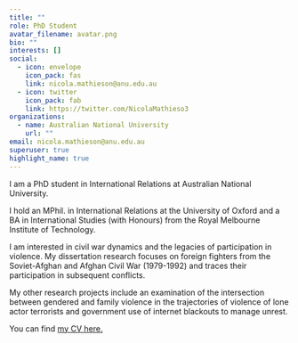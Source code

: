 ```yaml
---
title: ""
role: PhD Student
avatar_filename: avatar.png
bio: ""
interests: []
social:
  - icon: envelope
    icon_pack: fas
    link: nicola.mathieson@anu.edu.au
  - icon: twitter
    icon_pack: fab
    link: https://twitter.com/NicolaMathieso3
organizations:
  - name: Australian National University
    url: ""
email: nicola.mathieson@anu.edu.au
superuser: true
highlight_name: true
---
```

I am a PhD student in International Relations at Australian National University. 

I hold an MPhil. in International Relations at the University of Oxford and a BA in International Studies (with Honours) from the Royal Melbourne Institute of Technology. 

I am interested in civil war dynamics and the legacies of participation in violence. My dissertation research focuses on foreign fighters from the Soviet-Afghan and Afghan Civil War (1979-1992) and traces their participation in subsequent conflicts. 

My other research projects include an examination of the intersection between gendered and family violence in the trajectories of violence of lone actor terrorists and government use of internet blackouts to manage unrest. 

You can find [my CV here. ](<https://nmathieson.netlify.app/uploads/CV_ACADEMIC April 2022.pdf>)
